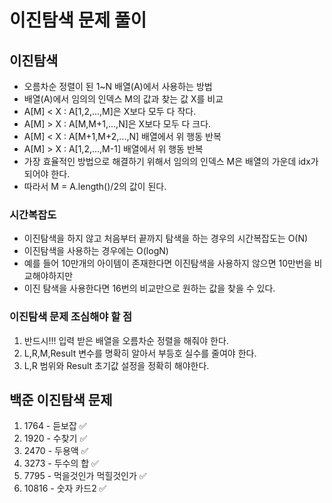 # 이진탐색 문제 풀이 

## 이진탐색
- 오름차순 정렬이 된 1~N 배열(A)에서 사용하는 방법 
- 배열(A)에서 임의의 인덱스 M의 값과 찾는 값 X를 비교
- A[M] < X : A[1,2,...,M]은 X보다 모두 다 작다.
- A[M] > X : A[M,M+1,...,N]은 X보다 모두 다 크다.
- A[M] < X : A[M+1,M+2,...,N] 배열에서 위 행동 반복 
- A[M] > X : A[1,2,...,M-1] 배열에서 위 행동 반복 
- 가장 효율적인 방법으로 해결하기 위해서 임의의 인덱스 M은 배열의 가운데 idx가 되어야 한다.
- 따라서 M = A.length()/2의 값이 된다.

### 시간복잡도 
- 이진탐색을 하지 않고 처음부터 끝까지 탐색을 하는 경우의 시간복잡도는 O(N)
- 이진탐색을 사용하는 경우에는 O(logN)
- 예를 들어 10만개의 아이템이 존재한다면 이진탐색을 사용하지 않으면 10만번을 비교해야하지만
- 이진 탐색을 사용한다면 16번의 비교만으로 원하는 값을 찾을 수 있다. 

### 이진탐색 문제 조심해야 할 점 
1. 반드시!!! 입력 받은 배열을 오름차순 정렬을 해줘야 한다. 
2. L,R,M,Result 변수를 명확히 알아서 부등호 실수를 줄여야 한다.
3. L,R 범위와 Result 초기값 설정을 정확히 해야한다. 


## 백준 이진탐색 문제 
1. 1764 - 듣보잡 ✅
2. 1920 - 수찾기 ✅
3. 2470 - 두용액 ✅
4. 3273 - 두수의 합 ✅
5. 7795 - 먹을것인가 먹힐것인가 ✅
6. 10816 - 숫자 카드2 ✅